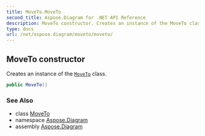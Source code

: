 ```yaml
---
title: MoveTo.MoveTo
second_title: Aspose.Diagram for .NET API Reference
description: MoveTo constructor. Creates an instance of the MoveTo class
type: docs
url: /net/aspose.diagram/moveto/moveto/
---
```

## MoveTo constructor

Creates an instance of the [`MoveTo`](../) class.

```csharp
public MoveTo()
```

### See Also

* class [MoveTo](../)
* namespace [Aspose.Diagram](../../moveto/)
* assembly [Aspose.Diagram](../../../)


